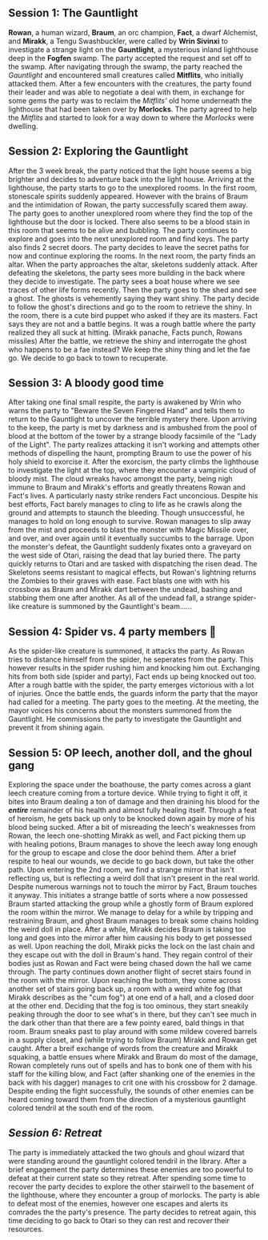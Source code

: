 ## **Session 1: The Gauntlight**
**Rowan**, a human wizard, **Braum**, an orc champion, **Fact**, a dwarf Alchemist, and **Mirakk**, a Tengu Swashbuckler, were called by **Wrin Sivinxi** to investigate a strange light on the **Gauntlight**, a mysterious inland lighthouse deep in the **Fogfen** swamp. The party accepted the request and set off to the swamp. After navigating through the swamp, the party reached the _Gauntlight_ and encountered small creatures called **Mitflits**, who initially attacked them.
After a few encounters with the creatures, the party found their leader and was able to negotiate a deal with them, in exchange for some gems the party was to reclaim the _Mitflits'_ old home underneath the lighthouse that had been taken over by **Morlocks**.
The party agreed to help the _Mitflits_ and started to look for a way down to where the _Morlocks_ were dwelling.
## **Session 2: Exploring the Gauntlight**
After the 3 week break, the party noticed that the light house seems a big brighter and decides to adventure back into the light house. Arriving at the lighthouse, the party starts to go to the unexplored rooms. In the first room, stonescale spirits suddenly appeared. However with the brains of Braum and the intimidation of Rowan, the party successfully scared them away. The party goes to another unexplored room where they find the top of the lighthouse but the door is locked. There also seems to be a blood stain in this room that seems to be alive and bubbling. The party continues to explore and goes into the next unexplored room and find keys. The party also finds 2 secret doors. The party decides to leave the secret paths for now and continue exploring the rooms. In the next room, the party finds an altar. When the party approaches the altar, skeletons suddenly attack. After defeating the skeletons, the party sees more building in the back where they decide to investigate. The party sees a boat house where we see traces of other life forms recently. Then the party goes to the shed and see a ghost. The ghosts is vehemently saying they want shiny. The party decide to follow the ghost's directions and go to the room to retrieve the shiny. In the room, there is a cute bird puppet who asked if they are its masters. Fact says they are not and a battle begins. It was a rough battle where the party realized they all suck at hitting. (Mirakk panache, Facts punch, Rowans missiles) After the battle, we retrieve the shiny and interrogate the ghost who happens to be a fae instead? We keep the shiny thing and let the fae go. We decide to go back to town to recuperate.

## **Session 3: A bloody good time**
After taking one final small respite, the party is awakened by Wrin who warns the party to "Beware the Seven Fingered Hand" and tells them to return to the Gauntlight to uncover the terrible mystery there. Upon arriving to the keep, the party is met by darkness and is ambushed from the pool of blood at the bottom of the tower by a strange bloody facsimile of the "Lady of the Light". The party realizes attacking it isn't working and attempts other methods of dispelling the haunt, prompting Braum to use the power of his holy shield to exorcise it. After the exorcism, the party climbs the lighthouse to investigate the light at the top, where they encounter a vampiric cloud of bloody mist. The cloud wreaks havoc amongst the party, being nigh immune to Braum and Mirakk's efforts and greatly threatens Rowan and Fact's lives. A particularly nasty strike renders Fact unconcious. Despite his best efforts, Fact barely manages to cling to life as he crawls along the ground and attempts to staunch the bleeding. Though unsuccessful, he manages to hold on long enough to survive. Rowan manages to slip away from the mist and proceeds to blast the monster with Magic Missile over, and over, and over again until it eventually succumbs to the barrage. Upon the monster's defeat, the Gauntlight suddenly fixates onto a graveyard on the west side of Otari, raising the dead that lay buried there. The party quickly returns to Otari and are tasked with dispatching the risen dead. The Skeletons seems resistant to magical effects, but Rowan's lightning returns the Zombies to their graves with ease. Fact blasts one with with his crossbow as Braum and Mirakk dart between the undead, bashing and stabbing them one after another. As all of the undead fall, a strange spider-like creature is summoned by the Gauntlight's beam......
## **Session 4: Spider vs. 4 party members 👊**
As the spider-like creature is summoned, it attacks the party. As Rowan tries to distance himself from the spider, he seperates from the party. This however results in the spider rushing him and knocking him out. Exchanging hits from both side (spider and party), Fact ends up being knocked out too. After a rough battle with the spider, the party emerges victorious with a lot of injuries. Once the battle ends, the guards inform the party that the mayor had called for a meeting. The party goes to the meeting. At the meeting, the mayor voices his concerns about the monsters summoned from the Gauntlight. He commissions the party to investigate the Gauntlight and prevent it from shining again.
## **Session 5: OP leech, another doll, and the ghoul gang**
Exploring the space under the boathouse, the party comes across a giant leech creature coming from a torture device. While trying to fight it off, it bites into Braum dealing a ton of damage and then draining his blood for the _**entire**_ remainder of his health and almost fully healing itself. Through a feat of heroism, he gets back up only to be knocked down again by more of his blood being sucked. After a bit of misreading the leech's weaknesses from Rowan, the leech one-shotting Mirakk as well, and Fact picking them up with healing potions, Braum manages to shove the leech away long enough for the group to escape and close the door behind them.
After a brief respite to heal our wounds, we decide to go back down, but take the other path. Upon entering the 2nd room, we find a strange mirror that isn't reflecting us, but is reflecting a weird doll that isn't present in the real world. Despite numerous warnings not to touch the mirror by Fact, Braum touches it anyway. This initiates a strange battle of sorts where a now possessed Braum started attacking the group while a ghostly form of Braum explored the room within the mirror. We manage to delay for a while by tripping and restraining Braum, and ghost Braum manages to break some chains holding the weird doll in place. After a while, Mirakk decides Braum is taking too long and goes into the mirror after him causing his body to get possessed as well. Upon reaching the doll, Mirakk picks the lock on the last chain and they escape out with the doll in Braum's hand. They regain control of their bodies just as Rowan and Fact were being chased down the hall we came through.
The party continues down another flight of secret stairs found in the room with the mirror. Upon reaching the bottom, they come across another set of stairs going back up, a room with a weird white fog (that Mirakk describes as the "cum fog") at one end of a hall, and a closed door at the other end. Deciding that the fog is too ominous, they start sneakily peaking through the door to see what's in there, but they can't see much in the dark other than that there are a few pointy eared, bald things in that room. Braum sneaks past to play around with some mildew covered barrels in a supply closet, and (while trying to follow Braum) Mirakk and Rowan get caught. After a breif exchange of words from the creature and Mirakk squaking, a battle ensues where Mirakk and Braum do most of the damage, Rowan completely runs out of spells and has to bonk one of them with his staff for the killing blow, and Fact (after shanking one of the enemies in the back with his dagger) manages to crit one with his crossbow for 2 damage.
Despite ending the fight successfully, the sounds of other enemies can be heard coming toward them from the direction of a mysterious gauntlight colored tendril at the south end of the room.

## _**Session 6: Retreat**_
The party is immediately attacked the two ghouls and ghoul wizard that were standing around the gauntlight colored tendril in the library. After a brief engagement the party determines these enemies are too powerful to defeat at their current state so they retreat. After spending some time to recover the party decides to explore the other stairwell to the basement of the lighthouse, where they encounter a group of morlocks. The party is able to defeat most of the enemies, however one escapes and alerts its comrades the the party's presence. The party decides to retreat again, this time deciding to go back to Otari so they can rest and recover their resources.
